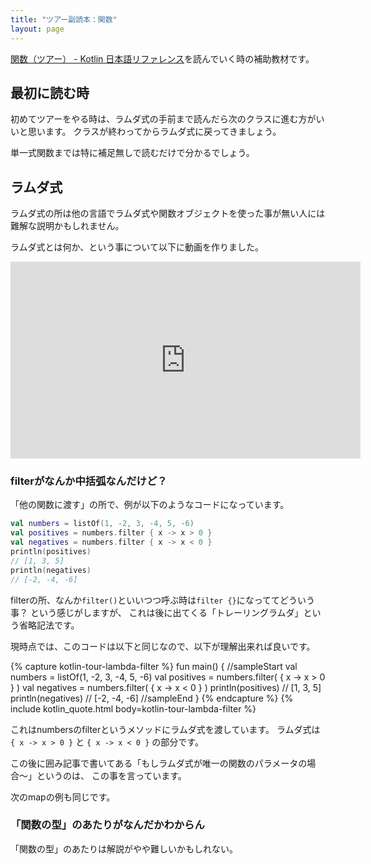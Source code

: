 ```yaml
---
title: "ツアー副読本：関数"
layout: page
---
```


[関数（ツアー） - Kotlin 日本語リファレンス](https://karino2.github.io/kotlin-web-site-ja/docs/kotlin-tour-functions.html)を読んでいく時の補助教材です。

## 最初に読む時

初めてツアーをやる時は、ラムダ式の手前まで読んだら次のクラスに進む方がいいと思います。
クラスが終わってからラムダ式に戻ってきましょう。

単一式関数までは特に補足無しで読むだけで分かるでしょう。

## ラムダ式

ラムダ式の所は他の言語でラムダ式や関数オブジェクトを使った事が無い人には難解な説明かもしれません。

ラムダ式とは何か、という事について以下に動画を作りました。

<iframe width="560" height="315" src="https://www.youtube.com/embed/dtOIfBsLbAM?si=rMDcX0gnMm0hoG2Q" title="YouTube video player" frameborder="0" allow="accelerometer; autoplay; clipboard-write; encrypted-media; gyroscope; picture-in-picture; web-share" allowfullscreen></iframe>

### filterがなんか中括弧なんだけど？

「他の関数に渡す」の所で、例が以下のようなコードになっています。

```kotlin
val numbers = listOf(1, -2, 3, -4, 5, -6)
val positives = numbers.filter { x -> x > 0 }
val negatives = numbers.filter { x -> x < 0 }
println(positives)
// [1, 3, 5]
println(negatives)
// [-2, -4, -6]
```

filterの所、なんか`filter()`といいつつ呼ぶ時は`filter {}`になっててどういう事？
という感じがしますが、
これは後に出てくる「トレーリングラムダ」という省略記法です。

現時点では、このコードは以下と同じなので、以下が理解出来れば良いです。

{% capture kotlin-tour-lambda-filter %}
fun main() {
    //sampleStart
    val numbers = listOf(1, -2, 3, -4, 5, -6)
val positives = numbers.filter( { x -> x > 0 } )
val negatives = numbers.filter( { x -> x < 0 } )
    println(positives)
    // [1, 3, 5]
    println(negatives)
    // [-2, -4, -6]
    //sampleEnd
}
{% endcapture %}
{% include kotlin_quote.html body=kotlin-tour-lambda-filter %}

これはnumbersのfilterというメソッドにラムダ式を渡しています。
ラムダ式は `{ x -> x > 0 }` と `{ x -> x < 0 }` の部分です。

この後に囲み記事で書いてある「もしラムダ式が唯一の関数のパラメータの場合〜」というのは、
この事を言っています。

次のmapの例も同じです。

### 「関数の型」のあたりがなんだかわからん

「関数の型」のあたりは解説がやや難しいかもしれない。